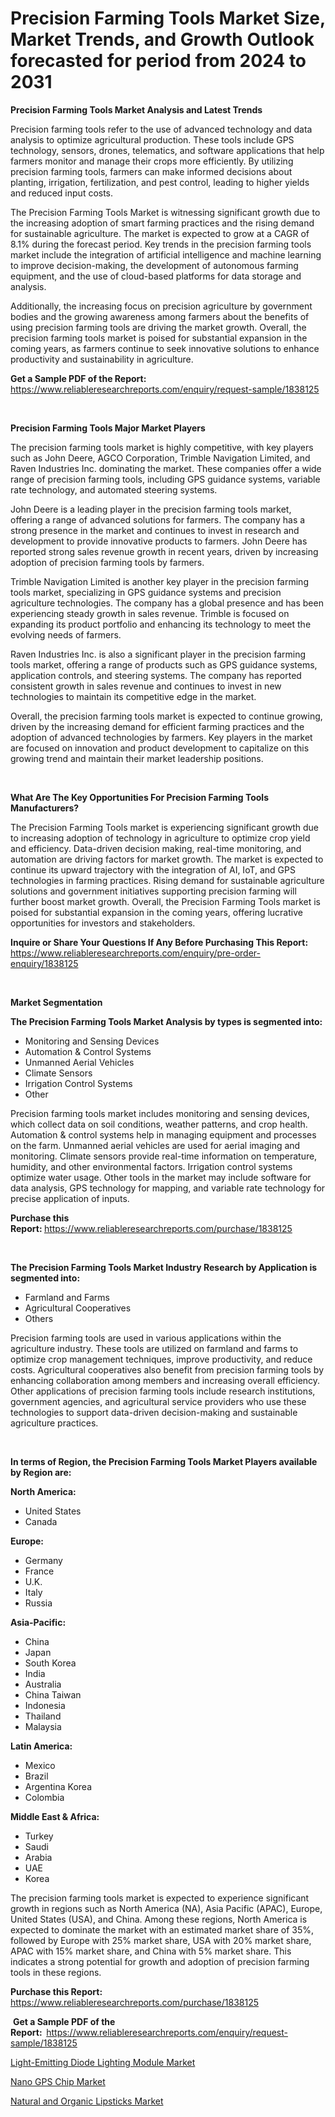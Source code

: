 <p><h1>Precision Farming Tools Market Size, Market Trends, and Growth Outlook forecasted for period from 2024 to 2031</h1></p><p><strong>Precision Farming Tools Market Analysis and Latest Trends</strong></p>
<p><p>Precision farming tools refer to the use of advanced technology and data analysis to optimize agricultural production. These tools include GPS technology, sensors, drones, telematics, and software applications that help farmers monitor and manage their crops more efficiently. By utilizing precision farming tools, farmers can make informed decisions about planting, irrigation, fertilization, and pest control, leading to higher yields and reduced input costs.</p><p>The Precision Farming Tools Market is witnessing significant growth due to the increasing adoption of smart farming practices and the rising demand for sustainable agriculture. The market is expected to grow at a CAGR of 8.1% during the forecast period. Key trends in the precision farming tools market include the integration of artificial intelligence and machine learning to improve decision-making, the development of autonomous farming equipment, and the use of cloud-based platforms for data storage and analysis.</p><p>Additionally, the increasing focus on precision agriculture by government bodies and the growing awareness among farmers about the benefits of using precision farming tools are driving the market growth. Overall, the precision farming tools market is poised for substantial expansion in the coming years, as farmers continue to seek innovative solutions to enhance productivity and sustainability in agriculture.</p></p>
<p><strong>Get a Sample PDF of the Report:&nbsp;</strong> <a href="https://www.reliableresearchreports.com/enquiry/request-sample/1838125">https://www.reliableresearchreports.com/enquiry/request-sample/1838125</a></p>
<p>&nbsp;</p>
<p><strong>Precision Farming Tools Major Market Players</strong></p>
<p><p>The precision farming tools market is highly competitive, with key players such as John Deere, AGCO Corporation, Trimble Navigation Limited, and Raven Industries Inc. dominating the market. These companies offer a wide range of precision farming tools, including GPS guidance systems, variable rate technology, and automated steering systems.</p><p>John Deere is a leading player in the precision farming tools market, offering a range of advanced solutions for farmers. The company has a strong presence in the market and continues to invest in research and development to provide innovative products to farmers. John Deere has reported strong sales revenue growth in recent years, driven by increasing adoption of precision farming tools by farmers.</p><p>Trimble Navigation Limited is another key player in the precision farming tools market, specializing in GPS guidance systems and precision agriculture technologies. The company has a global presence and has been experiencing steady growth in sales revenue. Trimble is focused on expanding its product portfolio and enhancing its technology to meet the evolving needs of farmers.</p><p>Raven Industries Inc. is also a significant player in the precision farming tools market, offering a range of products such as GPS guidance systems, application controls, and steering systems. The company has reported consistent growth in sales revenue and continues to invest in new technologies to maintain its competitive edge in the market.</p><p>Overall, the precision farming tools market is expected to continue growing, driven by the increasing demand for efficient farming practices and the adoption of advanced technologies by farmers. Key players in the market are focused on innovation and product development to capitalize on this growing trend and maintain their market leadership positions.</p></p>
<p>&nbsp;</p>
<p><strong>What Are The Key Opportunities For Precision Farming Tools Manufacturers?</strong></p>
<p><p>The Precision Farming Tools market is experiencing significant growth due to increasing adoption of technology in agriculture to optimize crop yield and efficiency. Data-driven decision making, real-time monitoring, and automation are driving factors for market growth. The market is expected to continue its upward trajectory with the integration of AI, IoT, and GPS technologies in farming practices. Rising demand for sustainable agriculture solutions and government initiatives supporting precision farming will further boost market growth. Overall, the Precision Farming Tools market is poised for substantial expansion in the coming years, offering lucrative opportunities for investors and stakeholders.</p></p>
<p><strong>Inquire or Share Your Questions If Any Before Purchasing This Report:</strong> <a href="https://www.reliableresearchreports.com/enquiry/pre-order-enquiry/1838125">https://www.reliableresearchreports.com/enquiry/pre-order-enquiry/1838125</a></p>
<p>&nbsp;</p>
<p><strong>Market Segmentation</strong></p>
<p><strong>The Precision Farming Tools Market Analysis by types is segmented into:</strong></p>
<p><ul><li>Monitoring and Sensing Devices</li><li>Automation & Control Systems</li><li>Unmanned Aerial Vehicles</li><li>Climate Sensors</li><li>Irrigation Control Systems</li><li>Other</li></ul></p>
<p><p>Precision farming tools market includes monitoring and sensing devices, which collect data on soil conditions, weather patterns, and crop health. Automation & control systems help in managing equipment and processes on the farm. Unmanned aerial vehicles are used for aerial imaging and monitoring. Climate sensors provide real-time information on temperature, humidity, and other environmental factors. Irrigation control systems optimize water usage. Other tools in the market may include software for data analysis, GPS technology for mapping, and variable rate technology for precise application of inputs.</p></p>
<p><strong>Purchase this Report:&nbsp;</strong><a href="https://www.reliableresearchreports.com/purchase/1838125">https://www.reliableresearchreports.com/purchase/1838125</a></p>
<p>&nbsp;</p>
<p><strong>The Precision Farming Tools Market Industry Research by Application is segmented into:</strong></p>
<p><ul><li>Farmland and Farms</li><li>Agricultural Cooperatives</li><li>Others</li></ul></p>
<p><p>Precision farming tools are used in various applications within the agriculture industry. These tools are utilized on farmland and farms to optimize crop management techniques, improve productivity, and reduce costs. Agricultural cooperatives also benefit from precision farming tools by enhancing collaboration among members and increasing overall efficiency. Other applications of precision farming tools include research institutions, government agencies, and agricultural service providers who use these technologies to support data-driven decision-making and sustainable agriculture practices.</p></p>
<p>&nbsp;</p>
<p><strong>In terms of Region, the Precision Farming Tools Market Players available by Region are:</strong></p>
<p>
    <p> <strong> North America: </strong>
        <ul>
            <li>United States</li>
            <li>Canada</li>
        </ul>
        </p> 
    <p> <strong> Europe: </strong>
        <ul>
            <li>Germany</li>
            <li>France</li>
            <li>U.K.</li>
            <li>Italy</li>
            <li>Russia</li>
        </ul>
        </p> 
    <p> <strong> Asia-Pacific: </strong>
        <ul>
            <li>China</li>
            <li>Japan</li>
            <li>South Korea</li>
            <li>India</li>
            <li>Australia</li>
            <li>China Taiwan</li>
            <li>Indonesia</li>
            <li>Thailand</li>
            <li>Malaysia</li>
        </ul>
        </p> 
    <p> <strong> Latin America: </strong>
        <ul>
            <li>Mexico</li>
            <li>Brazil</li>
            <li>Argentina Korea</li>
            <li>Colombia</li>
        </ul>
        </p> 
    <p> <strong> Middle East & Africa: </strong>
        <ul>
            <li>Turkey</li>
            <li>Saudi</li>
            <li>Arabia</li>
            <li>UAE</li>
            <li>Korea</li>
        </ul>
    </p>
    </p>
<p><p>The precision farming tools market is expected to experience significant growth in regions such as North America (NA), Asia Pacific (APAC), Europe, United States (USA), and China. Among these regions, North America is expected to dominate the market with an estimated market share of 35%, followed by Europe with 25% market share, USA with 20% market share, APAC with 15% market share, and China with 5% market share. This indicates a strong potential for growth and adoption of precision farming tools in these regions.</p></p>
<p><strong>Purchase this Report: </strong><a href="https://www.reliableresearchreports.com/purchase/1838125">https://www.reliableresearchreports.com/purchase/1838125</a></p>
<p>&nbsp;<strong>Get a Sample PDF of the Report:&nbsp;&nbsp;</strong><a href="https://www.reliableresearchreports.com/enquiry/request-sample/1838125">https://www.reliableresearchreports.com/enquiry/request-sample/1838125</a></p>
<p><strong></strong></p>
<p><p><a href="https://view.publitas.com/reportprime-1/light-emitting-diode-lighting-module-market-challenges-opportunities-and-growth-drivers-and-major-market-players-forecasted-for-period-from-2024-2031/">Light-Emitting Diode Lighting Module Market</a></p><p><a href="https://view.publitas.com/reportprime-1/nano-gps-chip-market-size-and-examines-its-market-scope-with-a-primary-focus-on-growth-opportunities-and-forecasted-trends-spanning-from-2024-to-2031/">Nano GPS Chip Market</a></p><p><a href="https://view.publitas.com/reportprime-1/natural-and-organic-lipsticks-market-size-and-examines-its-market-scope-with-a-primary-focus-on-growth-opportunities-and-forecasted-trends-spanning-from-2024-to-2031/">Natural and Organic Lipsticks Market</a></p></p>